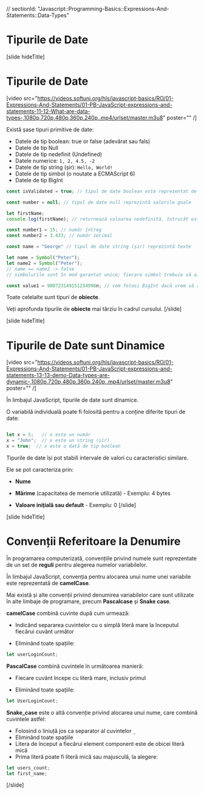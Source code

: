 // sectionId: "Javascript::Programming-Basics::Expressions-And-Statements::Data-Types"

# Tipurile de Date 

[slide hideTitle]
# Tipurile de Date

[video src="https://videos.softuni.org/hls/javascript-basics/RO/01-Expressions-And-Statements/01-PB-JavaScript-expressions-and-statements-11-12-What-are-data-types-,1080p,720p,480p,360p,240p,.mp4/urlset/master.m3u8" poster="" /]

Există șase tipuri primitive de date:

* Datele de tip boolean: true or false (adevărat sau fals)
* Datele de tip Null
* Datele de tip nedefinit (Undefined)
* Datele numerice: `1, 2, 4.5, -2`
* Datele de tip string (șir): `Hello, World!`
* Datele de tip simbol (o noutate a ECMAScript 6)
* Datele de tip BigInt

```js
const isValidated = true; // tipul de date boolean este reprezentat de una dintre cele două valori ale sale, adevărat (true) sau fals (false)
```

```js
const number = null; // tipul de date null reprezintă valorile goale
```

```js
let firstName;
console.log(firstName); // returnează valoarea nedefinită, întrucât este posibil ca datele să nu fie alocate
```

```js
const number1 = 15; // număr întreg
const number2 = 3.433; // număr zecimal
```

```js
const name = "George" // tipul de date string (șir) reprezintă texte
```

```js
let name = Symbol("Peter");
let name2 = Symbol("Peter");
// name == name2 -> false     
// simbolurile sunt în mod garantat unice; fiecare simbol trebuie să aibă o valoare diferită
```

```js
const value1 = 900723149151234998n; // vom folosi BigInt dacă vrem să reprezentăm valori mai mari decât cele numerice
```

Toate celelalte sunt tipuri de **obiecte**.

Veți aprofunda tipurile de **obiecte** mai târziu în cadrul cursului.
[/slide]

[slide hideTitle]
# Tipurile de Date sunt Dinamice

[video src="https://videos.softuni.org/hls/javascript-basics/RO/01-Expressions-And-Statements/01-PB-JavaScript-expressions-and-statements-13-13-demo-Data-types-are-dynamic-,1080p,720p,480p,360p,240p,.mp4/urlset/master.m3u8" poster="" /]

În limbajul JavaScript, tipurile de date sunt dinamice.

O variabilă individuală poate fi folosită pentru a conține diferite tipuri de date:

```js

let x = 5;   // x este un număr
x = "John";  // x este un string (șir)
x = true;  // x este o dată de tip boolean
```

Tipurile de date își pot stabili intervale de valori cu caracteristici similare.

Ele se pot caracteriza prin:

* **Nume**

* **Mărime** (capacitatea de memorie utilizată) - Exemplu: 4 bytes

* **Valoare inițială sau default** - Exemplu: 0
[/slide]

[slide hideTitle]
# Convenții Referitoare la Denumire

În programarea computerizată, convențiile privind numele sunt reprezentate de un set de **reguli** pentru alegerea numelor variabilelor.

În limbajul JavaScript, convenția pentru alocarea unui nume unei variabile este reprezentată de **camelCase**. 

Mai există și alte convenții privind denumirea variabilelor care sunt utilizate în alte limbaje de programare, precum **Pascalcase** și **Snake case**. 

**camelCase** combină cuvinte după cum urmează:

* Indicând separarea cuvintelor cu o simplă literă mare la începutul fiecărui cuvânt următor

* Eliminând toate spațiile:


```js
let userLoginCount;
```

**PascalCase** combină cuvintele în următoarea manieră:

* Fiecare cuvânt începe cu literă mare, inclusiv primul

* Eliminând toate spațiile:

```js
let UserLoginCount;
```

**Snake_case** este o altă convenție privind alocarea unui nume, care combină cuvintele astfel:

* Folosind o liniuță jos ca separator al cuvintelor `_`
* Eliminând toate spațiile
* Litera de început a fiecărui element component este de obicei literă mică
* Prima literă poate fi literă mică sau majusculă, la alegere:

```js
let users_count;
let first_name;
```

[/slide]
